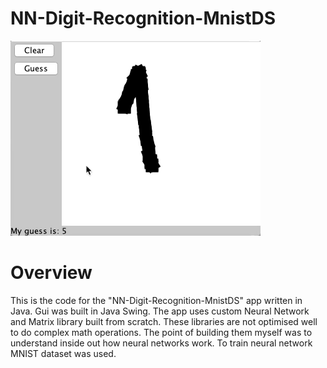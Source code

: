 # NN-Digit-Recognition-MnistDS

![](NN-Digit-Recognition-MnistDS.gif)

# Overview
This is the code for the "NN-Digit-Recognition-MnistDS" app written in Java. Gui was built in Java Swing. The app uses custom Neural Network and Matrix library built from scratch. These libraries are not optimised well to do complex math operations. The point of building them myself was to understand inside out how neural networks work.
To train neural network MNIST dataset was used.
